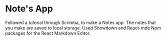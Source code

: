 # Note's App

Followed a tutorial through Scrimba, to make a Notes app.
The notes that you make are saved to local storage.
Used Showdown and React-mde Npm packages for the React Markdown Editor. 

